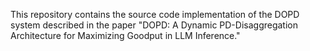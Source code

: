 This repository contains the source code implementation of the DOPD system described in the paper "DOPD: A Dynamic PD-Disaggregation Architecture for Maximizing Goodput in LLM Inference."
